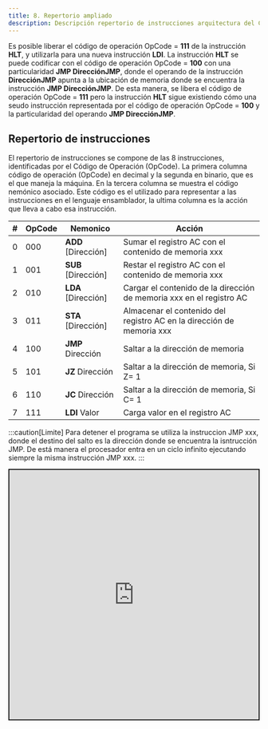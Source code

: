 ```yaml
---
title: 8. Repertorio ampliado
description: Descripción repertorio de instrucciones arquitectura del CPU sim-ac
---
```


Es posible liberar el código de operación OpCode = **111** de la instrucción **HLT**, y utilizarla para una nueva instrucción **LDI**. La instrucción **HLT** se puede codificar con el código de operación OpCode = **100** con una particularidad **JMP DirecciónJMP**, donde el operando de la instrucción **DirecciónJMP** apunta a la ubicación de memoria donde se encuentra la instrucción **JMP DirecciónJMP**.
De esta manera, se libera el código de operación OpCode = **111** pero la  instrucción **HLT** sigue existiendo cómo una seudo instrucción representada por el código de operación OpCode = **100** y la particularidad del operando **JMP DirecciónJMP**.  

## Repertorio de instrucciones
El repertorio de instrucciones se compone de las 8 instrucciones, identificadas por el Código de Operación (OpCode).
La primera columna código de operación (OpCode) en decimal y la segunda en binario, que es el que maneja la máquina. En la tercera columna se muestra el código nemónico asociado. Este código es el utilizado para representar a las instrucciones en el lenguaje ensamblador, la ultima columna es la acción que lleva a cabo esa instrucción.

| # | OpCode | Nemonico             | Acción
| - |--------|----------------------|------------
| 0 | 000    | **ADD** [Dirección]  | Sumar el registro AC con el contenido de memoria xxx
| 1 | 001    | **SUB** [Dirección]  | Restar el registro AC con el contenido de memoria xxx
| 2 | 010    | **LDA** [Dirección]  | Cargar el contenido de la dirección de memoria xxx en el registro AC
| 3 | 011    | **STA** [Dirección]  | Almacenar el contenido del registro AC en la dirección de memoria xxx
| 4 | 100    | **JMP** Dirección    | Saltar a la dirección de memoria
| 5 | 101    | **JZ**  Dirección    | Saltar a la dirección de memoria, Si Z= 1
| 6 | 110    | **JC**  Dirección    | Saltar a la dirección de memoria, Si C= 1
| 7 | 111    | **LDI**   Valor      | Carga valor en el registro AC

:::caution[Limite]
Para detener el programa se utiliza la instruccion JMP xxx, donde el destino del salto es la dirección donde se encuentra la isntrucción JMP.
De está manera el procesador entra en un ciclo infinito ejecutando siempre la misma instrucción JMP xxx.
:::

<iframe src="https://circuitverse.org/simulator/embed/8-carga-inmediata-ldi-sim-ac-harvard?theme=default&display_title=false&clock_time=false&fullscreen=true&zoom_in_out=true" style="border-width:; border-style: solid; border-color:;" name="myiframe" id="projectPreview" scrolling="no" frameborder="1" marginheight="0px" marginwidth="0px" height="500" width="500" allowFullScreen></iframe>